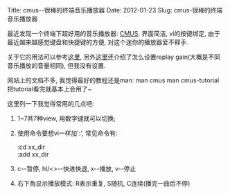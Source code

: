 Title: cmus--很棒的终端音乐播放器
Date: 2012-01-23
Slug: cmus-很棒的终端音乐播放器

最近发现一个终端下超好用的音乐播放器: [CMUS](http://en.wikipedia.org/wiki/Cmus). 界面简洁, vi的按键绑定, 由于最近越来越感觉键盘和快捷键的方便, 对这个迷你的播放器爱不释手.

关于它的用法可以参考[这里](http://www.tuxarena.com/static/cmus_guide.php), 另外[这里](http://roylez.heroku.com/2010/01/26/replay-gain.html)还介绍了怎么设置replay gain(大概是不同音乐播放的音量相同), 但我没有设置.

网站上的文档不多, 我觉得最好的教程还是man:
man cmus
man cmus-tutorial
把tutorial看完就基本上会用了~

这里列一下我觉得常用的几点吧:


1. 1~7共7种view, 用数字键就可以切换;
2. 使用命令要想vi一样加':', 常见命令有:

    :cd xx_dir  
    :add xx_dir

3. c--暂停, hl/<>--快进快退, x--播放, v--停止
4. 右下角显示播放模式: R表示重复, S随机, C连续(播完一曲后不停)

